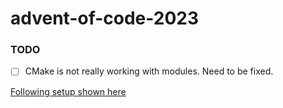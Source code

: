 # advent-of-code-2023


### TODO
- [ ] CMake is not really working with modules. Need to be fixed.

[Following setup shown here](https://simontoth.substack.com/p/daily-bite-of-c-advent-of-code-2023?r=1g4l8a&utm_campaign=post&utm_medium=web&triedRedirect=true)
